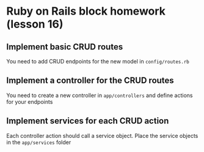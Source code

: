 # Ruby on Rails block homework (lesson 16)

## Implement basic CRUD routes

You need to add CRUD endpoints for the new model in `config/routes.rb`

## Implement a controller for the CRUD routes

You need to create a new controller in `app/controllers` and define actions for your endpoints

## Implement services for each CRUD action

Each controller action should call a service object. Place the service objects in the `app/services` folder
